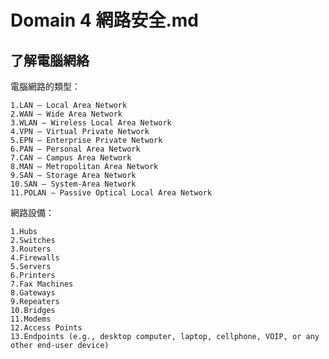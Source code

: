 Domain 4 網路安全.md
===

了解電腦網絡
---

電腦網路的類型：

    1.LAN – Local Area Network
    2.WAN – Wide Area Network
    3.WLAN – Wireless Local Area Network
    4.VPN – Virtual Private Network
    5.EPN – Enterprise Private Network
    6.PAN – Personal Area Network
    7.CAN – Campus Area Network
    8.MAN – Metropolitan Area Network
    9.SAN – Storage Area Network
    10.SAN – System-Area Network
    11.POLAN – Passive Optical Local Area Network

網路設備：

    1.Hubs
    2.Switches
    3.Routers
    4.Firewalls
    5.Servers
    6.Printers
    7.Fax Machines
    8.Gateways
    9.Repeaters
    10.Bridges
    11.Modems
    12.Access Points
    13.Endpoints (e.g., desktop computer, laptop, cellphone, VOIP, or any other end-user device)
